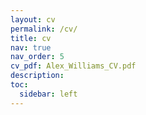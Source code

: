 ```yaml
---
layout: cv
permalink: /cv/
title: cv
nav: true
nav_order: 5
cv_pdf: Alex_Williams_CV.pdf
description: 
toc:
  sidebar: left
---
```


